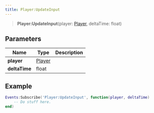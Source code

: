 ```yaml
---
title: Player:UpdateInput
---
```


> **Player:UpdateInput**(player: [Player](/vext/ref/server/type/player), deltaTime: float)

## Parameters

| Name | Type | Description |
| ---- | ---- | ----------- |
| **player** | [Player](/vext/ref/server/type/player) |  |
| **deltaTime** | float |  |

## Example

```lua
Events:Subscribe('Player:UpdateInput', function(player, deltaTime)
    -- Do stuff here.
end)
```
